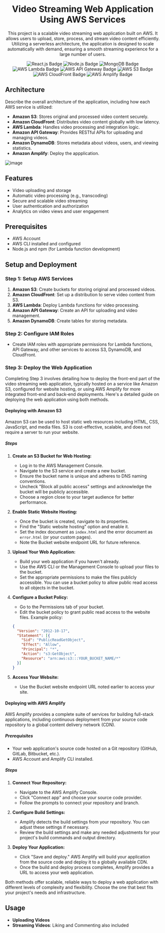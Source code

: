 <p align="center">
  <h1 align="center">Video Streaming Web Application Using AWS Services
</h1>
     <p align="center">
This project is a scalable video streaming web application built on AWS. It allows users to upload, store, process, and stream video content efficiently. Utilizing a serverless architecture, the application is designed to scale automatically with demand, ensuring a smooth streaming experience for a large number of users.  </p>
</p>
<div align="center">

  ![React.js Badge](https://img.shields.io/badge/React.js-61DAFB?style=for-the-badge&logo=react&logoColor=white)
  ![Node.js Badge](https://img.shields.io/badge/Node.js-339933?style=for-the-badge&logo=node.js&logoColor=white)
  ![MongoDB Badge](https://img.shields.io/badge/MongoDB-47A248?style=for-the-badge&logo=mongodb&logoColor=white)
  ![AWS Lambda Badge](https://img.shields.io/badge/AWS_Lambda-FF9900?style=for-the-badge&logo=amazonaws&logoColor=white)
  ![AWS API Gateway Badge](https://img.shields.io/badge/AWS_API_Gateway-FF9900?style=for-the-badge&logo=amazonaws&logoColor=white)
  ![AWS S3 Badge](https://img.shields.io/badge/AWS_S3-FF9900?style=for-the-badge&logo=amazonaws&logoColor=white)
  ![AWS CloudFront Badge](https://img.shields.io/badge/AWS_CloudFront-FF9900?style=for-the-badge&logo=amazonaws&logoColor=white)
  ![AWS Amplify Badge](https://img.shields.io/badge/AWS_Amplify-FF9900?style=for-the-badge&logo=amazonaws&logoColor=white)
</div>

## Architecture

Describe the overall architecture of the application, including how each AWS service is utilized:

- **Amazon S3**: Stores original and processed video content securely.
- **Amazon CloudFront**: Distributes video content globally with low latency.
- **AWS Lambda**: Handles video processing and integration logic.
- **Amazon API Gateway**: Provides RESTful APIs for uploading and managing videos.
- **Amazon DynamoDB**: Stores metadata about videos, users, and viewing statistics.
- **Amazon Amplify**: Deploy the appplication.

![image](https://github.com/PasanAbeysekara/video-streaming-web-app-using-aws-services/assets/69195287/963dd89f-2657-4987-bf63-004fd8b4d90a)

## Features

- Video uploading and storage
- Automatic video processing (e.g., transcoding)
- Secure and scalable video streaming
- User authentication and authorization
- Analytics on video views and user engagement

## Prerequisites

- AWS Account
- AWS CLI installed and configured
- Node.js and npm (for Lambda function development)

## Setup and Deployment

### Step 1: Setup AWS Services

1. **Amazon S3**: Create buckets for storing original and processed videos.
2. **Amazon CloudFront**: Set up a distribution to serve video content from S3.
3. **AWS Lambda**: Deploy Lambda functions for video processing.
4. **Amazon API Gateway**: Create an API for uploading and video management.
5. **Amazon DynamoDB**: Create tables for storing metadata.

### Step 2: Configure IAM Roles

- Create IAM roles with appropriate permissions for Lambda functions, API Gateway, and other services to access S3, DynamoDB, and CloudFront.

### Step 3: Deploy the Web Application

Completing Step 3 involves detailing how to deploy the front-end part of the video streaming web application, typically hosted on a service like Amazon S3, configured for website hosting, or using AWS Amplify for more integrated front-end and back-end deployments. Here's a detailed guide on deploying the web application using both methods.

#### Deploying with Amazon S3

Amazon S3 can be used to host static web resources including HTML, CSS, JavaScript, and media files. S3 is cost-effective, scalable, and does not require a server to run your website.

##### Steps

1. **Create an S3 Bucket for Web Hosting:**
   - Log in to the AWS Management Console.
   - Navigate to the S3 service and create a new bucket.
   - Ensure the bucket name is unique and adheres to DNS naming conventions.
   - Uncheck "Block all public access" settings and acknowledge the bucket will be publicly accessible.
   - Choose a region close to your target audience for better performance.

2. **Enable Static Website Hosting:**
   - Once the bucket is created, navigate to its properties.
   - Find the "Static website hosting" option and enable it.
   - Set the index document as `index.html` and the error document as `error.html` (or your custom pages).
   - Note the Bucket website endpoint URL for future reference.

3. **Upload Your Web Application:**
   - Build your web application if you haven't already.
   - Use the AWS CLI or the Management Console to upload your files to the bucket.
   - Set the appropriate permissions to make the files publicly accessible. You can use a bucket policy to allow public read access to all objects in the bucket.

4. **Configure a Bucket Policy:**
   - Go to the Permissions tab of your bucket.
   - Edit the bucket policy to grant public read access to the website files. Example policy:

    ```json
    {
      "Version": "2012-10-17",
      "Statement": [{
        "Sid": "PublicReadGetObject",
        "Effect": "Allow",
        "Principal": "*",
        "Action": "s3:GetObject",
        "Resource": "arn:aws:s3:::YOUR_BUCKET_NAME/*"
      }]
    }
    ```

5. **Access Your Website:**
   - Use the Bucket website endpoint URL noted earlier to access your site.

#### Deploying with AWS Amplify

AWS Amplify provides a complete suite of services for building full-stack applications, including continuous deployment from your source code repository to a global content delivery network (CDN).

##### Prerequisites

- Your web application's source code hosted on a Git repository (GitHub, GitLab, Bitbucket, etc.).
- AWS Account and Amplify CLI installed.

##### Steps

1. **Connect Your Repository:**
   - Navigate to the AWS Amplify Console.
   - Click "Connect app" and choose your source code provider.
   - Follow the prompts to connect your repository and branch.

2. **Configure Build Settings:**
   - Amplify detects the build settings from your repository. You can adjust these settings if necessary.
   - Review the build settings and make any needed adjustments for your project's build commands and output directory.

3. **Deploy Your Application:**
   - Click "Save and deploy." AWS Amplify will build your application from the source code and deploy it to a globally available CDN.
   - Once the build and deploy process completes, Amplify provides a URL to access your web application.

Both methods offer scalable, reliable ways to deploy a web application with different levels of complexity and flexibility. Choose the one that best fits your project's needs and infrastructure.

## Usage

- **Uploading Videos**
- **Streaming Videos**: Liking and Commenting also included 
